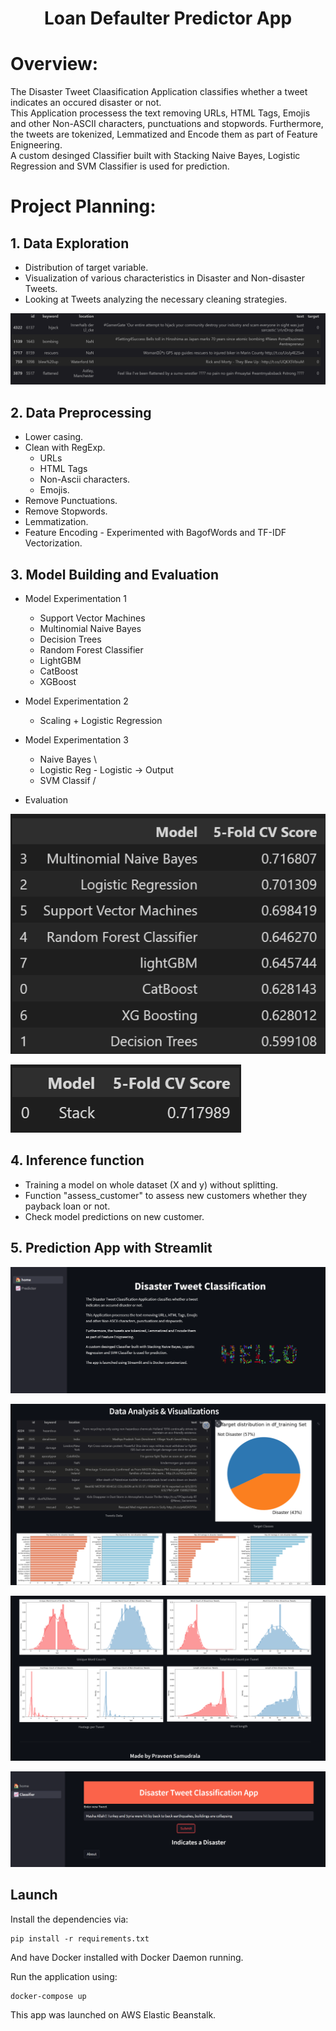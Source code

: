 <h1 align="center">Loan Defaulter Predictor App</h1>

# Overview: 

The Disaster Tweet Claasification Application classifies whether a tweet indicates an occured disaster or not.  
This Application processess the text removing URLs, HTML Tags, Emojis and other Non-ASCII characters, punctuations and stopwords. Furthermore, the tweets are tokenized, Lemmatized and Encode them as part of Feature Enigneering.  
A custom desinged Classifier built with Stacking Naive Bayes, Logistic Regression and SVM Classifier is used for prediction.

# Project Planning:

## 1.  Data Exploration
  * Distribution of target variable.
  * Visualization of various characteristics in Disaster and Non-disaster Tweets.
  * Looking at Tweets analyzing the necessary cleaning strategies.  

<img
  src="https://github.com/Praveen-Samudrala/End-2-End-Disaster-Tweet-Classification-App-NLP/blob/main/images/data1.png"
  alt="Data_Sample"
  title="Data Sample"/>  

## 2. Data Preprocessing  
  * Lower casing.
  * Clean with RegExp.
    - URLs
    - HTML Tags
    - Non-Ascii characters.
    - Emojis.
  * Remove Punctuations.
  * Remove Stopwords.
  * Lemmatization.
  * Feature Encoding - Experimented with BagofWords and TF-IDF Vectorization.

## 3. Model Building and Evaluation
  * Model Experimentation 1
    - Support Vector Machines
    - Multinomial Naive Bayes
    - Decision Trees
    - Random Forest Classifier
    - LightGBM
    - CatBoost
    - XGBoost

  * Model Experimentation 2
    - Scaling + Logistic Regression

  * Model Experimentation 3
    - Naive Bayes  \  
    - Logistic Reg - Logistic -> Output  
    - SVM Classif  /

  * Evaluation

<img
  src="https://github.com/Praveen-Samudrala/End-2-End-Disaster-Tweet-Classification-App-NLP/blob/main/images/performance.png"
  alt="performance"
  title="performance"/>

<img
  src="https://github.com/Praveen-Samudrala/End-2-End-Disaster-Tweet-Classification-App-NLP/blob/main/images/performance1.png"
  alt="performance2"
  title="performance2"/>

## 4. Inference function
  * Training a model on whole dataset (X and y) without splitting.
  * Function "assess_customer" to assess new customers whether they payback loan or not.
  * Check model predictions on new customer.

## 5. Prediction App with Streamlit
<img
  src="https://github.com/Praveen-Samudrala/End-2-End-Disaster-Tweet-Classification-App-NLP/blob/main/images/homepage1.png"
  alt="Home Page_1"
  title="Home Page"/>

<img
  src="https://github.com/Praveen-Samudrala/End-2-End-Disaster-Tweet-Classification-App-NLP/blob/main/images/homepage2.png"
  alt="Home Page_2"
  title="Home Page"/>

<img
  src="https://github.com/Praveen-Samudrala/End-2-End-Disaster-Tweet-Classification-App-NLP/blob/main/images/homepage3.png"
  alt="Home Page_3"
  title="Home Page"/>

<img
  src="https://github.com/Praveen-Samudrala/End-2-End-Disaster-Tweet-Classification-App-NLP/blob/main/images/result.png"
  alt="Predictor_1"
  title="Predictor"/>

  
## Launch
Install the dependencies via: 
```
pip install -r requirements.txt
```
And have Docker installed with Docker Daemon running.

Run the application using:

```
docker-compose up
```
This app was launched on AWS Elastic Beanstalk.